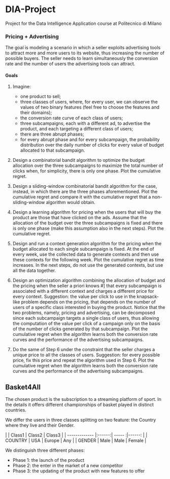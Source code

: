 # DIA-Project
Project for the Data Intelligence Application course at Politecnico di Milano

### Pricing + Advertising

 
The goal is modeling a scenario in which a seller exploits advertising tools to attract more and more users to its website,
thus increasing the number of possible buyers. The seller needs to learn simultaneously the conversion rate and the 
number of users the advertising tools can attract.
#### Goals
1. Imagine:
    * one product to sell;
    * three classes of users, where, for every user, we can observe the values of two binary features 
    (feel free to choose the features and their domains);
    * the conversion rate curve of each class of users;
    * three subcampaigns, each with a different ad, to advertise the product, and each targeting a different class 
    of users;
    * there are three abrupt phases;
    * for every abrupt phase and for every subcampaign, the probability distribution over the daily number of clicks for 
    every value of budget allocated to that subcampaign.

2. Design a combinatorial bandit algorithm to optimize the budget allocation over the three subcampaigns to maximize 
the total number of clicks when, for simplicity, there is only one phase. Plot the cumulative regret.

3. Design a sliding-window combinatorial bandit algorithm for the case, instead, in which there are the three phases 
aforementioned. Plot the cumulative regret and compare it with the cumulative regret that a non-sliding-window 
algorithm would obtain.

4. Design a learning algorithm for pricing when the users that will buy the product are those that have clicked 
on the ads. Assume that the allocation of the budget over the three subcampaigns is fixed and there is only one phase 
(make this assumption also in the next steps). Plot the cumulative regret.

5. Design and run a context generation algorithm for the pricing when the budget allocated to each single subcampaign 
is fixed. At the end of every week, use the collected data to generate contexts and then use these contexts for the 
following week. Plot the cumulative regret as time increases. In the next steps, do not use the generated contexts, 
but use all the data together.

6. Design an optimization algorithm combining the allocation of budget and the pricing when the seller a priori knows #]
that every subcampaign is associated with a different context and charges a different price for every context. 
Suggestion: the value per click to use in the knapsack-like problem depends on the pricing, 
that depends on the number of users of a specific class interested in buying the product. 
Notice that the two problems, namely, pricing and advertising, can be decomposed since each subcampaign 
targets a single class of users, thus allowing the computation of the value per click of a campaign only
on the basis of the number of clicks generated by that subcampaign. Plot the cumulative regret 
when the algorithm learns both the conversion rate curves and the performance of the advertising subcampaigns.

7. Do the same of Step 6 under the constraint that the seller charges a unique price to all the classes of users.
Suggestion: for every possible price, fix this price and repeat the algorithm used in Step 6.
Plot the cumulative regret when the algorithm learns both the conversion rate curves and the performance of
the advertising subcampaigns.


## Basket4All
The chosen product is the subscription to a streaming platform of sport.
In the details it offers different championships of basket played in distinct countries.

We differ the users in three classes splitting on two feature: the Country where they live and their Gender.


|               | Class1 | Class2 | Class3 |
| ------------- |:------:| ----- :|------: |
| COUNTRY       | USA    | Europe | Any    | 
| GENDER        | Male   | Male   | Female |

We distinguish three different phases:
* Phase 1: the launch of the product
* Phase 2: the enter in the market of a new competitor
* Phase 3: the updating of the product with new features to offer